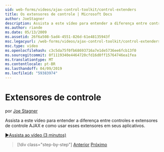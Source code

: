 ```yaml
---
uid: web-forms/videos/ajax-control-toolkit/control-extenders
title: Os extensores de controle | Microsoft Docs
author: JoeStagner
description: Assista a este vídeo para entender a diferença entre controles e extensores de controle AJAX e como usar esses extensores em seus aplicativos.
ms.author: riande
ms.date: 05/13/2009
ms.assetid: 26f6a508-5ad4-4551-826d-61e48135943f
msc.legacyurl: /web-forms/videos/ajax-control-toolkit/control-extenders
msc.type: video
ms.openlocfilehash: c3c5da75f0fb68693716a7e1de5736ee6fcb13f0
ms.sourcegitcommit: 0f1119340e4464720cfd16d0ff15764746ea1fea
ms.translationtype: MT
ms.contentlocale: pt-BR
ms.lasthandoff: 04/09/2019
ms.locfileid: "59383974"
---
```

# <a name="control-extenders"></a>Extensores de controle

por [Joe Stagner](https://github.com/JoeStagner)

Assista a este vídeo para entender a diferença entre controles e extensores de controle AJAX e como usar esses extensores em seus aplicativos.

[&#9654;Assista ao vídeo (3 minutos)](https://channel9.msdn.com/Blogs/ASP-NET-Site-Videos/control-extenders)

> [!div class="step-by-step"]
> [Anterior](utilize-the-ajax-rating-control-in-the-aspnet-toolkit.md)
> [Próximo](color-picker.md)
